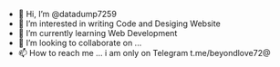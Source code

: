 - 👋 Hi, I’m @datadump7259
- 👀 I’m interested in writing Code and Desiging Website
- 🌱 I’m currently learning Web Development
- 💞️ I’m looking to collaborate on ...
- 📫 How to reach me ...
       i am only on Telegram t.me/beyondlove72@
<!---
datadump7259/datadump7259 is a ✨ special ✨ repository because its `README.md` (this file) appears on your GitHub profile.
You can click the Preview link to take a look at your changes.
--->
